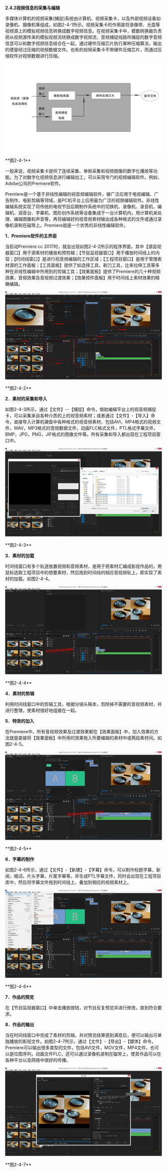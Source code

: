 **2.4.2视频信息的采集与编辑**

多媒体计算机的视频采集\(捕捉\)系统由计算机、视频采集卡，以及外部视频设备如录像机、摄像机等组成，如图2-4-1所示。视频采集卡的作用是将录像带、光盘等视频源上的模拟视频信息转换成数字视频信息。在视频采集卡中，模数转换器负责把从视频源传来的模拟视频流转换成数字视频流，音频捕捉线路所捕捉的数字音频信息可以和数字视频信息结合在一起，通过硬件压缩芯片执行某种压缩算法，输出的便是经过压缩的视频数据文件。也有的视频采集卡不带硬件压缩芯片，而通过压缩软件对视频数据进行压缩。

![](/assets/z1.jpg)

\*\*图2-4-1\*\*

一般来说，视频采集卡提供了连续采集、单帧采集和视频图像的数字化播放等功能。为了对数字化视频信息进行编辑加工，可以采用专门的视频编辑软件。例如，Adobe公司的Premiere软件。

Premiere是一个基于非线性编辑的视音频编辑软件，被广泛应用于电视编辑、广告制作、电影剪辑等领域，是PC机平台上应用最为广泛的视频编辑软件。非线性编辑系统实现了将传统的电视节目后期制作系统中的切换机、录像机、录音机、编辑机、调音台、字幕机、图形创作系统等设备集成于一台计算机内，用计算机来处理、编辑图像和声音等，再将编辑好的视音频素材输出成各种格式的文件或通过录像机录制在磁带上。Premiere就是一个优秀的非线性编辑软件。

**1．Premiere软件的主界面**

当启动Premiere cc 2017时，就会出现如图2-4-2所示的程序界面，其中【源监视器窗口】用于源素材的播放和预剪辑；【节目监视器窗口】用于播放时间线上的内容；【时间线窗口】是进行视音频编辑的工作区域；【工程项目窗口】是用于管理素材源的工作面板；【工具面板】提供了如选择工具，剃刀工具，比率拉伸工具等多种在非线性编辑中所用到的剪辑工具；【效果面板】提供了Premiere的几十种视频效果，音频效果及音视频过渡效果；【效果控件面板】用于时间线上素材效果的精确编辑。

![](/assets/z2.jpg)

\*\*图2-4-2\*\*

**2．素材的采集和导入**

如图2-4-3所示，通过【文件】--【捕捉】命令，借助编辑平台上的视音频捕捉卡，可以采集来自各种介质的上的视音频素材；或者通过【文件】-【导入】命令，直接导入计算机硬盘中各种格式的视音频素材，包括AVI，MP4格式的视频文件，WAV，MP3格式的音频数据文件，动画FLC格式文件，PTL格式字幕文件，BMP，JPG，PNG，JIF格式的图像文件等。所有采集和导入都出现在工程项目窗口中。

![](/assets/z3.jpg)

\*\*图2-4-3\*\*

**3．素材的加载**

时间线窗口有多个轨道放置视频和音频素材，是用于把素材汇编成影视作品的，用鼠标选取工程项目中的想要素材，然后拖到时间线的相应音视频轨上，即实现了素材的加载。如图2-4-4。

![](/assets/z4.jpg)

\*\*图2-4-4\*\*

**4．素材的剪辑**

利用时间线窗口中的剪辑工具，根据分镜头稿本，剪除掉不需要的音视频素材，并进行整理，使素材很好地组接在一起。

**5．特效的加入**

在Premiere中，所有音视频效果及过渡效果都在【效果面板】中，加入效果的方法就是直接将【效果面板】中所用的效果拖入所要编辑的素材中或两段素材间。如图2-4-5。

![](/assets/z5.jpg)

\*\*图2-4-5\*\*

**6．字幕的制作**

如图2-4-6所示，通过【文件】-【新建】-【字幕】命令，可以制作标题字幕，新闻，唱词，片头字幕，片尾字幕等，并生成PTL字幕文件，同时会出现在工程项目库中，然后将字幕文件拖到时间线上，叠加到相应的视频素材上。

![](/assets/z6.jpg)

\*\*图2-4-6\*\*

**7．作品的预览**

在【节目监视器窗口】中单击播放按钮，对节目反复预览并进行修改，直到符合要求。

**8．作品的输出**

当在时间线窗口中完成了素材的剪辑，并对预览结果感到满意后，便可以输出可单独播放的影视文件。如图2-4-7所示，通过【文件】-【导出】-【媒体】命令，Premiere可以输出很多类型的文件，包括AVI文件，MOV文件，MP4文件，也可以是位图序列，动画文件FLC，还可以通过录像机录制在磁带上，使其作品可以在各种平台以及网络中很好的传播。

![](/assets/z7.jpg)

\*\*图2-4-7\*\*



